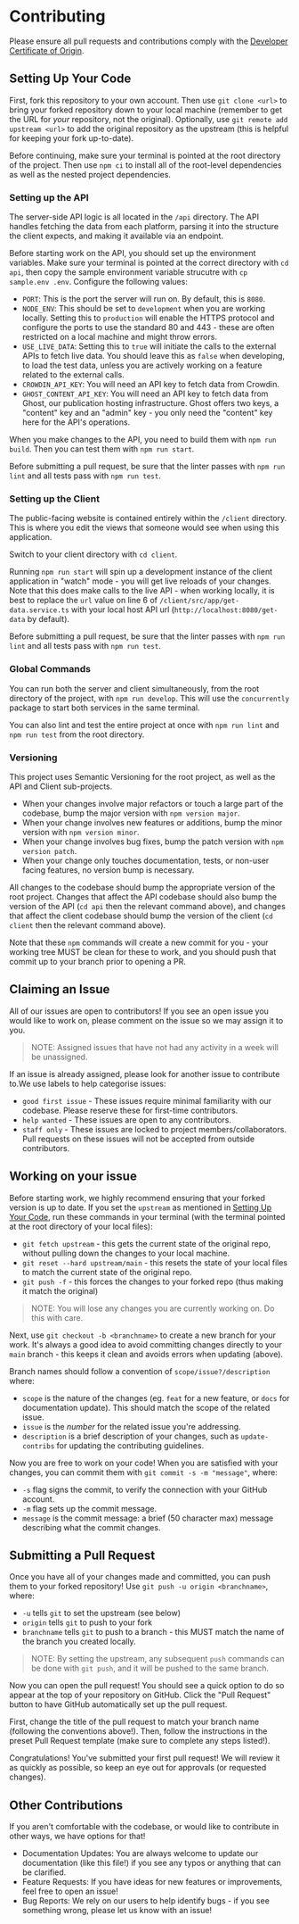 # Contributing

Please ensure all pull requests and contributions comply with the [Developer Certificate of Origin](https://developercertificate.org/).

## Setting Up Your Code

First, fork this repository to your own account. Then use `git clone <url>` to bring your forked repository down to your local machine (remember to get the URL for _your_ repository, not the original). Optionally, use `git remote add upstream <url>` to add the original repository as the upstream (this is helpful for keeping your fork up-to-date).

Before continuing, make sure your terminal is pointed at the root directory of the project. Then use `npm ci` to install all of the root-level dependencies as well as the nested project dependencies.

### Setting up the API

The server-side API logic is all located in the `/api` directory. The API handles fetching the data from each platform, parsing it into the structure the client expects, and making it available via an endpoint.

Before starting work on the API, you should set up the environment variables. Make sure your terminal is pointed at the correct directory with `cd api`, then copy the sample environment variable strucutre with `cp sample.env .env`. Configure the following values:

- `PORT`: This is the port the server will run on. By default, this is `8080`.
- `NODE_ENV`: This should be set to `development` when you are working locally. Setting this to `production` will enable the HTTPS protocol and configure the ports to use the standard 80 and 443 - these are often restricted on a local machine and might throw errors.
- `USE_LIVE_DATA`: Setting this to `true` will initiate the calls to the external APIs to fetch live data. You should leave this as `false` when developing, to load the test data, unless you are actively working on a feature related to the external calls.
- `CROWDIN_API_KEY`: You will need an API key to fetch data from Crowdin.
- `GHOST_CONTENT_API_KEY`: You will need an API key to fetch data from Ghost, our publication hosting infrastructure. Ghost offers two keys, a "content" key and an "admin" key - you only need the "content" key here for the API's operations.

When you make changes to the API, you need to build them with `npm run build`. Then you can test them with `npm run start`.

Before submitting a pull request, be sure that the linter passes with `npm run lint` and all tests pass with `npm run test`.

### Setting up the Client

The public-facing website is contained entirely within the `/client` directory. This is where you edit the views that someone would see when using this application.

Switch to your client directory with `cd client`.

Running `npm run start` will spin up a development instance of the client application in "watch" mode - you will get live reloads of your changes. Note that this does make calls to the live API - when working locally, it is best to replace the `url` value on line 6 of `/client/src/app/get-data.service.ts` with your local host API url (`http://localhost:8080/get-data` by default).

Before submitting a pull request, be sure that the linter passes with `npm run lint` and all tests pass with `npm run test`.

### Global Commands

You can run both the server and client simultaneously, from the root directory of the project, with `npm run develop`. This will use the `concurrently` package to start both services in the same terminal.

You can also lint and test the entire project at once with `npm run lint` and `npm run test` from the root directory.

### Versioning

This project uses Semantic Versioning for the root project, as well as the API and Client sub-projects.

- When your changes involve major refactors or touch a large part of the codebase, bump the major version with `npm version major`.
- When your change involves new features or additions, bump the minor version with `npm version minor`.
- When your change involves bug fixes, bump the patch version with `npm version patch`.
- When your change only touches documentation, tests, or non-user facing features, no version bump is necessary.

All changes to the codebase should bump the appropriate version of the root project. Changes that affect the API codebase should also bump the version of the API (`cd api` then the relevant command above), and changes that affect the client codebase should bump the version of the client (`cd client` then the relevant command above).

Note that these `npm` commands will create a new commit for you - your working tree MUST be clean for these to work, and you should push that commit up to your branch prior to opening a PR.

## Claiming an Issue

All of our issues are open to contributors! If you see an open issue you would like to work on, please comment on the issue so we may assign it to you.

> NOTE: Assigned issues that have not had any activity in a week will be unassigned.

If an issue is already assigned, please look for another issue to contribute to.We use labels to help categorise issues:

- `good first issue` - These issues require minimal familiarity with our codebase. Please reserve these for first-time contributors.
- `help wanted` - These issues are open to any contributors.
- `staff only` - These issues are locked to project members/collaborators. Pull requests on these issues will not be accepted from outside contributors.

## Working on your issue

Before starting work, we highly recommend ensuring that your forked version is up to date. If you set the `upstream` as mentioned in [Setting Up Your Code](#setting-up-your-code), run these commands in your terminal (with the terminal pointed at the root directory of your local files):

- `git fetch upstream` - this gets the current state of the original repo, without pulling down the changes to your local machine.
- `git reset --hard upstream/main` - this resets the state of your local files to match the current state of the original repo.
- `git push -f` - this forces the changes to your forked repo (thus making it match the original)

> NOTE: You will lose any changes you are currently working on. Do this with care.

Next, use `git checkout -b <branchname>` to create a new branch for your work. It's always a good idea to avoid committing changes directly to your `main` branch - this keeps it clean and avoids errors when updating (above).

Branch names should follow a convention of `scope/issue?/description` where:

- `scope` is the nature of the changes (eg. `feat` for a new feature, or `docs` for documentation update). This should match the scope of the related issue.
- `issue` is the _number_ for the related issue you're addressing.
- `description` is a brief description of your changes, such as `update-contribs` for updating the contributing guidelines.

Now you are free to work on your code! When you are satisfied with your changes, you can commit them with `git commit -s -m "message"`, where:

- `-s` flag signs the commit, to verify the connection with your GitHub account.
- `-m` flag sets up the commit message.
- `message` is the commit message: a brief (50 character max) message describing what the commit changes.

## Submitting a Pull Request

Once you have all of your changes made and committed, you can push them to your forked repository! Use `git push -u origin <branchname>`, where:

- `-u` tells `git` to set the upstream (see below)
- `origin` tells `git` to push to your fork
- `branchname` tells `git` to push to a branch - this MUST match the name of the branch you created locally.

> NOTE: By setting the upstream, any subsequent `push` commands can be done with `git push`, and it will be pushed to the same branch.

Now you can open the pull request! You should see a quick option to do so appear at the top of your repository on GitHub. Click the "Pull Request" button to have GitHub automatically set up the pull request.

First, change the title of the pull request to match your branch name (following the conventions above!). Then, follow the instructions in the preset Pull Request template (make sure to complete any steps listed!).

Congratulations! You've submitted your first pull request! We will review it as quickly as possible, so keep an eye out for approvals (or requested changes).

## Other Contributions

If you aren't comfortable with the codebase, or would like to contribute in other ways, we have options for that!

- Documentation Updates: You are always welcome to update our documentation (like this file!) if you see any typos or anything that can be clarified.
- Feature Requests: If you have ideas for new features or improvements, feel free to open an issue!
- Bug Reports: We rely on our users to help identify bugs - if you see something wrong, please let us know with an issue!

